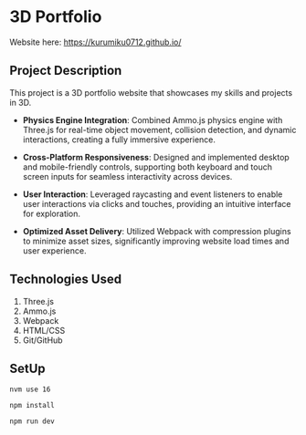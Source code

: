 # 3D Portfolio

Website here: https://kurumiku0712.github.io/

## Project Description

This project is a 3D portfolio website that showcases my skills and projects in 3D.

- **Physics Engine Integration**: Combined Ammo.js physics engine with Three.js for real-time object movement, collision detection, and dynamic interactions, creating a fully immersive experience.

- **Cross-Platform Responsiveness**: Designed and implemented desktop and mobile-friendly controls, supporting both keyboard and touch screen inputs for seamless interactivity across devices.

- **User Interaction**: Leveraged raycasting and event listeners to enable user interactions via clicks and touches, providing an intuitive interface for exploration.

- **Optimized Asset Delivery**: Utilized Webpack with compression plugins to minimize asset sizes, significantly improving website load times and user experience.

## Technologies Used

1. Three.js
2. Ammo.js
3. Webpack
4. HTML/CSS
5. Git/GitHub

## SetUp

```
nvm use 16

npm install

npm run dev

```